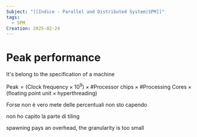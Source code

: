 ```yaml
---
Subject: "[[Indice - Parallel and Distributed System|SPM]]"
tags:
  - SPM
Creation: 2025-02-24
---
```

# Peak performance
It's belong to the specification of a machine

$\text{Peak}=(\text{Clock frequency}\times 10^9 )\times \# \text{Processor chips} \times \#\text{Processing Cores} \times (\text{floating point unit} \times \text{hyperthreading})$

Forse non è vero mete delle percentuali non sto capendo


non ho capito la parte di tiling

spawning pays an overhead, the granularity is too small


# 